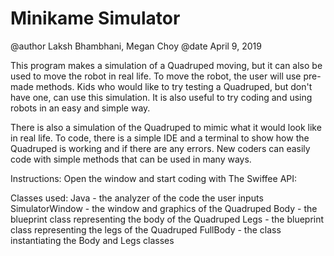 # Minikame Simulator

@author Laksh Bhambhani, Megan Choy
@date April 9, 2019

This program makes a simulation of a Quadruped moving, but it can also be used to move the robot in real life. To move the robot, the user will use pre-made methods. Kids who would like to try testing a Quadruped, but don't have one, can use this simulation. It is also useful to try coding and using robots in an easy and simple way. 

There is also a simulation of the Quadruped to mimic what it would look like in real life. To code, there is a simple IDE and a terminal to show how the Quadruped is working and if there are any errors. New coders can easily code with simple methods that can be used in many ways.

Instructions:
Open the window and start coding with The Swiffee API: 

Classes used:
Java - the analyzer of the code the user inputs
SimulatorWindow - the window and graphics of the Quadruped
Body - the blueprint class representing the body of the Quadruped
Legs - the blueprint class representing the legs of the Quadruped
FullBody - the class instantiating the Body and Legs classes

